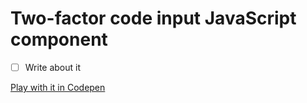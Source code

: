 # Two-factor code input JavaScript component

- [ ] Write about it

[Play with it in Codepen](https://codepen.io/claudiabdm/pen/XWgrqGr?editors=1111)
